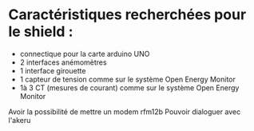 Caractéristiques recherchées pour le shield :
=============================================

- connectique pour la carte arduino UNO
- 2 interfaces anémomètres
- 1 interface girouette
- 1 capteur de tension comme sur le système Open Energy Monitor
- 1à 3 CT (mesures de courant) comme sur le système Open Energy Monitor

Avoir la possibilité de mettre un modem rfm12b
Pouvoir dialoguer avec l'akeru
